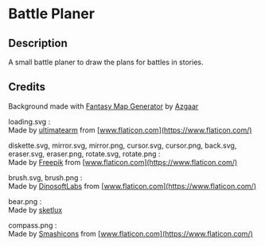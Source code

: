 # Battle Planer

## Description
A small battle planer to draw the plans for battles in stories.

## Credits

Background made with [Fantasy Map Generator](https://azgaar.github.io/Fantasy-Map-Generator/) by [Azgaar](https://github.com/Azgaar)

loading.svg : \
Made by [ultimatearm](https://www.flaticon.com/authors/ultimatearm) from [www.flaticon.com](https://www.flaticon.com/)

diskette.svg, mirror.svg, mirror.png, cursor.svg, cursor.png, back.svg, eraser.svg, eraser.png, rotate.svg, rotate.png : \
Made by [Freepik](https://www.flaticon.com/authors/freepik) from [www.flaticon.com](https://www.flaticon.com/)

brush.svg, brush.png : \
Made by [DinosoftLabs](https://www.flaticon.com/authors/dinosoftlabs) from [www.flaticon.com](https://www.flaticon.com/)

bear.png : \
Made by [sketlux](https://opengameart.org/users/sketlux)

compass.png : \
Made by [Smashicons](https://www.flaticon.com/authors/smashicons) from [www.flaticon.com](https://www.flaticon.com/)